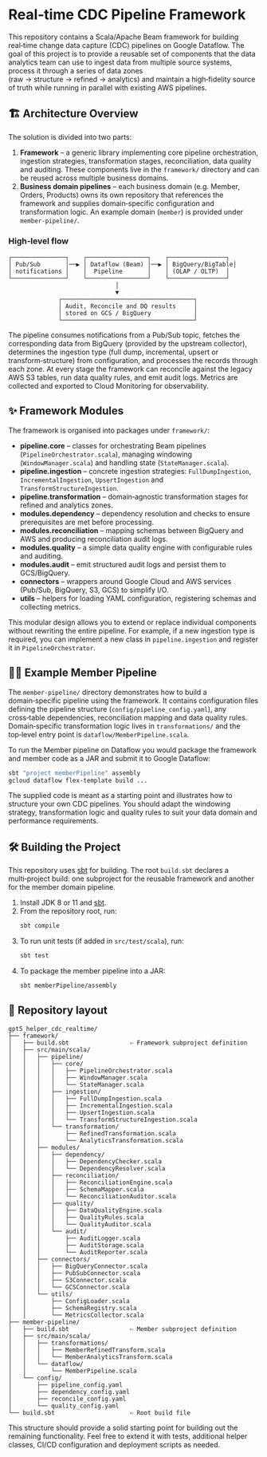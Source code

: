 # Real‑time CDC Pipeline Framework

This repository contains a Scala/Apache Beam framework for building real‑time change data capture (CDC) pipelines on Google Dataflow.  The goal of this project is to provide a reusable set of components that the data analytics team can use to ingest data from multiple source systems, process it through a series of data zones (raw → structure → refined → analytics) and maintain a high‑fidelity source of truth while running in parallel with existing AWS pipelines.

## 🏗️ Architecture Overview

The solution is divided into two parts:

1. **Framework** – a generic library implementing core pipeline orchestration, ingestion strategies, transformation stages, reconciliation, data quality and auditing.  These components live in the `framework/` directory and can be reused across multiple business domains.
2. **Business domain pipelines** – each business domain (e.g. Member, Orders, Products) owns its own repository that references the framework and supplies domain‑specific configuration and transformation logic.  An example domain (`member`) is provided under `member-pipeline/`.

### High‑level flow

```
┌───────────────┐    ┌─────────────────┐    ┌────────────────┐
│ Pub/Sub       │──▶ │ Dataflow (Beam) │──▶ │ BigQuery/BigTable│
│ notifications │    │  Pipeline       │    │ (OLAP / OLTP)  │
└───────────────┘    └─────────────────┘    └────────────────┘
                              │
                              ▼
              ┌─────────────────────────────────────┐
              │ Audit, Reconcile and DQ results     │
              │ stored on GCS / BigQuery            │
              └─────────────────────────────────────┘
```

The pipeline consumes notifications from a Pub/Sub topic, fetches the corresponding data from BigQuery (provided by the upstream collector), determines the ingestion type (full dump, incremental, upsert or transform‑structure) from configuration, and processes the records through each zone.  At every stage the framework can reconcile against the legacy AWS S3 tables, run data quality rules, and emit audit logs.  Metrics are collected and exported to Cloud Monitoring for observability.

## ✨ Framework Modules

The framework is organised into packages under `framework/`:

* **pipeline.core** – classes for orchestrating Beam pipelines (`PipelineOrchestrator.scala`), managing windowing (`WindowManager.scala`) and handling state (`StateManager.scala`).
* **pipeline.ingestion** – concrete ingestion strategies: `FullDumpIngestion`, `IncrementalIngestion`, `UpsertIngestion` and `TransformStructureIngestion`.
* **pipeline.transformation** – domain‑agnostic transformation stages for refined and analytics zones.
* **modules.dependency** – dependency resolution and checks to ensure prerequisites are met before processing.
* **modules.reconciliation** – mapping schemas between BigQuery and AWS and producing reconciliation audit logs.
* **modules.quality** – a simple data quality engine with configurable rules and auditing.
* **modules.audit** – emit structured audit logs and persist them to GCS/BigQuery.
* **connectors** – wrappers around Google Cloud and AWS services (Pub/Sub, BigQuery, S3, GCS) to simplify I/O.
* **utils** – helpers for loading YAML configuration, registering schemas and collecting metrics.

This modular design allows you to extend or replace individual components without rewriting the entire pipeline.  For example, if a new ingestion type is required, you can implement a new class in `pipeline.ingestion` and register it in `PipelineOrchestrator`.

## 🧑‍💻 Example Member Pipeline

The `member-pipeline/` directory demonstrates how to build a domain‑specific pipeline using the framework.  It contains configuration files defining the pipeline structure (`config/pipeline_config.yaml`), any cross‑table dependencies, reconciliation mapping and data quality rules.  Domain‑specific transformation logic lives in `transformations/` and the top‑level entry point is `dataflow/MemberPipeline.scala`.

To run the Member pipeline on Dataflow you would package the framework and member code as a JAR and submit it to Google Dataflow:

```bash
sbt "project memberPipeline" assembly
gcloud dataflow flex-template build ...
```

The supplied code is meant as a starting point and illustrates how to structure your own CDC pipelines.  You should adapt the windowing strategy, transformation logic and quality rules to suit your data domain and performance requirements.

## 🛠️ Building the Project

This repository uses [sbt](https://www.scala-sbt.org/) for building.  The root `build.sbt` declares a multi‑project build: one subproject for the reusable framework and another for the member domain pipeline.

1. Install JDK 8 or 11 and [sbt](https://www.scala-sbt.org/download.html).
2. From the repository root, run:
   ```bash
   sbt compile
   ```
3. To run unit tests (if added in `src/test/scala`), run:
   ```bash
   sbt test
   ```
4. To package the member pipeline into a JAR:
   ```bash
   sbt memberPipeline/assembly
   ```

## 📂 Repository layout

```
gpt5_helper_cdc_realtime/
├── framework/
│   ├── build.sbt                 ⇦ Framework subproject definition
│   ├── src/main/scala/
│   │   ├── pipeline/
│   │   │   ├── core/
│   │   │   │   ├── PipelineOrchestrator.scala
│   │   │   │   ├── WindowManager.scala
│   │   │   │   └── StateManager.scala
│   │   │   ├── ingestion/
│   │   │   │   ├── FullDumpIngestion.scala
│   │   │   │   ├── IncrementalIngestion.scala
│   │   │   │   ├── UpsertIngestion.scala
│   │   │   │   └── TransformStructureIngestion.scala
│   │   │   └── transformation/
│   │   │       ├── RefinedTransformation.scala
│   │   │       └── AnalyticsTransformation.scala
│   │   ├── modules/
│   │   │   ├── dependency/
│   │   │   │   ├── DependencyChecker.scala
│   │   │   │   └── DependencyResolver.scala
│   │   │   ├── reconciliation/
│   │   │   │   ├── ReconciliationEngine.scala
│   │   │   │   ├── SchemaMapper.scala
│   │   │   │   └── ReconciliationAuditor.scala
│   │   │   ├── quality/
│   │   │   │   ├── DataQualityEngine.scala
│   │   │   │   ├── QualityRules.scala
│   │   │   │   └── QualityAuditor.scala
│   │   │   └── audit/
│   │   │       ├── AuditLogger.scala
│   │   │       ├── AuditStorage.scala
│   │   │       └── AuditReporter.scala
│   │   ├── connectors/
│   │   │   ├── BigQueryConnector.scala
│   │   │   ├── PubSubConnector.scala
│   │   │   ├── S3Connector.scala
│   │   │   └── GCSConnector.scala
│   │   └── utils/
│   │       ├── ConfigLoader.scala
│   │       ├── SchemaRegistry.scala
│   │       └── MetricsCollector.scala
├── member-pipeline/
│   ├── build.sbt                 ⇦ Member subproject definition
│   ├── src/main/scala/
│   │   ├── transformations/
│   │   │   ├── MemberRefinedTransform.scala
│   │   │   └── MemberAnalyticsTransform.scala
│   │   └── dataflow/
│   │       └── MemberPipeline.scala
│   └── config/
│       ├── pipeline_config.yaml
│       ├── dependency_config.yaml
│       ├── reconcile_config.yaml
│       └── quality_config.yaml
└── build.sbt                     ⇦ Root build file
```

This structure should provide a solid starting point for building out the remaining functionality.  Feel free to extend it with tests, additional helper classes, CI/CD configuration and deployment scripts as needed.